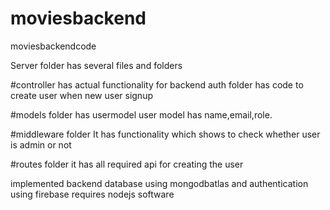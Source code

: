 # moviesbackend
moviesbackendcode

Server folder has several files and folders

#controller has actual functionality for backend
auth folder has code to create user when new user signup

#models folder has usermodel 
user model has name,email,role.

#middleware folder
It has functionality which shows to check whether user is admin or not

#routes folder
it has all required api for creating the user


implemented backend database using mongodbatlas and authentication using firebase
requires nodejs software
